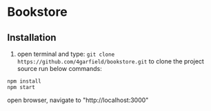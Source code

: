# Bookstore

## Installation

1. open terminal and type: `git clone https://github.com/4garfield/bookstore.git` to clone the project source
run below commands:
```
npm install
npm start
```

open browser, navigate to "http://localhost:3000"
